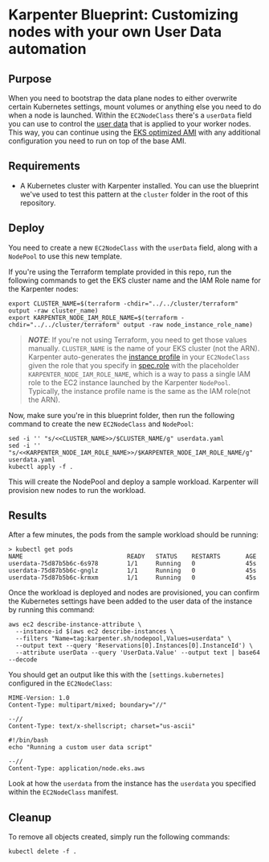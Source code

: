 
# Karpenter Blueprint: Customizing nodes with your own User Data automation

## Purpose

When you need to bootstrap the data plane nodes to either overwrite certain Kubernetes settings, mount volumes or anything else you need to do when a node is launched. Within the `EC2NodeClass` there's a `userData` field you can use to control the [user data](https://docs.aws.amazon.com/AWSEC2/latest/UserGuide/user-data.html) that is applied to your worker nodes. This way, you can continue using the [EKS optimized AMI](https://docs.aws.amazon.com/eks/latest/userguide/eks-optimized-ami.html) with any additional configuration you need to run on top of the base AMI.

## Requirements

* A Kubernetes cluster with Karpenter installed. You can use the blueprint we've used to test this pattern at the `cluster` folder in the root of this repository.

## Deploy

You need to create a new `EC2NodeClass` with the `userData` field, along with a `NodePool` to use this new template.

If you're using the Terraform template provided in this repo, run the following commands to get the EKS cluster name and the IAM Role name for the Karpenter nodes:

```
export CLUSTER_NAME=$(terraform -chdir="../../cluster/terraform" output -raw cluster_name)
export KARPENTER_NODE_IAM_ROLE_NAME=$(terraform -chdir="../../cluster/terraform" output -raw node_instance_role_name)
```

> ***NOTE***: If you're not using Terraform, you need to get those values manually. `CLUSTER_NAME` is the name of your EKS cluster (not the ARN). Karpenter auto-generates the [instance profile](https://docs.aws.amazon.com/IAM/latest/UserGuide/id_roles_use_switch-role-ec2_instance-profiles) in your `EC2NodeClass` given the role that you specify in [spec.role](https://karpenter.sh/preview/concepts/nodeclasses/) with the placeholder `KARPENTER_NODE_IAM_ROLE_NAME`, which is a way to pass a single IAM role to the EC2 instance launched by the Karpenter `NodePool`. Typically, the instance profile name is the same as the IAM role(not the ARN).

Now, make sure you're in this blueprint folder, then run the following command to create the new `EC2NodeClass` and `NodePool`:

```
sed -i '' "s/<<CLUSTER_NAME>>/$CLUSTER_NAME/g" userdata.yaml
sed -i '' "s/<<KARPENTER_NODE_IAM_ROLE_NAME>>/$KARPENTER_NODE_IAM_ROLE_NAME/g" userdata.yaml
kubectl apply -f .
```

This will create the NodePool and deploy a sample workload. Karpenter will provision new nodes to run the workload.

## Results

After a few minutes, the pods from the sample workload should be running:


```
> kubectl get pods
NAME                             READY   STATUS    RESTARTS       AGE
userdata-75d87b5b6c-6s978        1/1     Running   0              45s
userdata-75d87b5b6c-gnglz        1/1     Running   0              45s
userdata-75d87b5b6c-krmxm        1/1     Running   0              45s
```

Once the workload is deployed and nodes are provisioned, you can confirm the Kubernetes settings have been added to the user data of the instance by running this command:

```
aws ec2 describe-instance-attribute \
  --instance-id $(aws ec2 describe-instances \
  --filters "Name=tag:karpenter.sh/nodepool,Values=userdata" \
  --output text --query 'Reservations[0].Instances[0].InstanceId') \
  --attribute userData --query 'UserData.Value' --output text | base64 --decode
```

You should get an output like this with the `[settings.kubernetes]` configured in the `EC2NodeClass`:

```
MIME-Version: 1.0
Content-Type: multipart/mixed; boundary="//"

--//
Content-Type: text/x-shellscript; charset="us-ascii"

#!/bin/bash
echo "Running a custom user data script"

--//
Content-Type: application/node.eks.aws
```

Look at how the `userdata` from the instance has the `userdata` you specified within the `EC2NodeClass` manifest.

## Cleanup

To remove all objects created, simply run the following commands:

```
kubectl delete -f .
```
